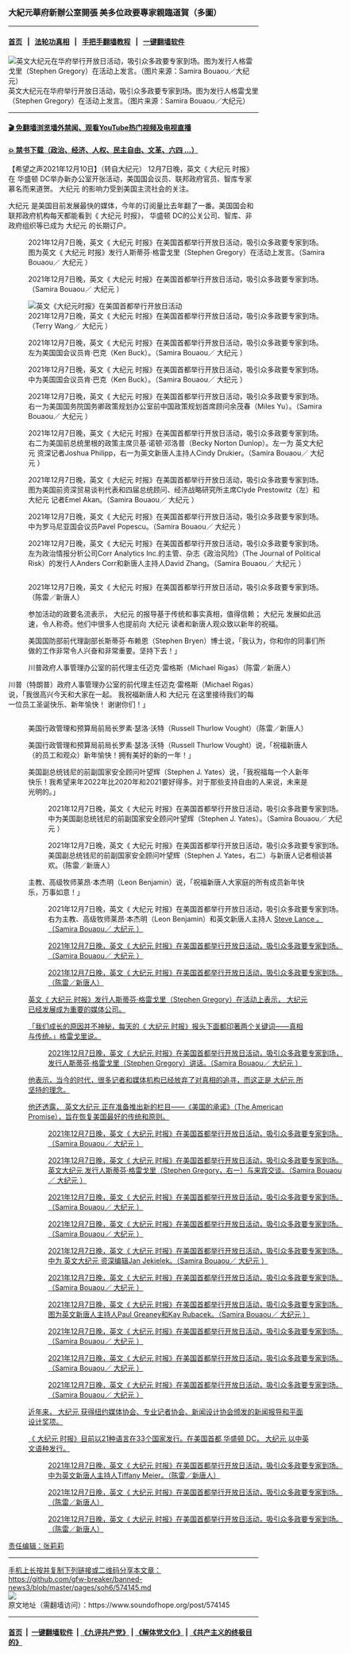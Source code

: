 ### 大紀元華府新辦公室開張 美多位政要專家親臨道賀（多圖）
------------------------

#### [首页](https://github.com/gfw-breaker/banned-news3/blob/master/README.md) &nbsp;&nbsp;|&nbsp;&nbsp; [法轮功真相](https://github.com/begood0513/basic/blob/master/README.md)  &nbsp;&nbsp;|&nbsp;&nbsp; [手把手翻墙教程](https://github.com/gfw-breaker/guides/wiki)  &nbsp;&nbsp;|&nbsp;&nbsp; [一键翻墙软件](https://github.com/gfw-breaker/nogfw/blob/master/README.md)  



<div><img alt="英文大纪元在华府举行开放日活动，吸引众多政要专家到场。图为发行人格雷戈里（Stephen Gregory）在活动上发言。（图片来源：Samira Bouaou／大纪元）" src="https://img.soundofhope.org/2021-12/id13429122-12072021-dsc00225-600x400-1639172947233.jpg"/>
<br/><figcaption class="caption">
 英文大纪元在华府举行开放日活动，吸引众多政要专家到场。图为发行人格雷戈里（Stephen Gregory）在活动上发言。（图片来源：Samira Bouaou／大纪元）
</figcaption></div><hr/>

#### [ 🎬  免翻墙浏览墙外禁闻、观看YouTube热门视频及电视直播](https://github.com/gfw-breaker/HelloWorld)

#### [ 💥  禁书下载（政治、经济、人权、民主自由、文革、六四 ...）](https://github.com/gfw-breaker/books/blob/master/README.md)

<div><div class="Content__Wrapper sc-1bvya0-0 grZQxZ">
 <p class="meta-top">
  <span class="meta">
   【希望之声2021年12月10日】（转自大纪元）
  </span>
  12月7日晚，英文《
  <ok href="/term/3069">
   大纪元
  </ok>
  时报》在
  <ok href="/term/5350">
   华盛顿
  </ok>
  DC举办新办公室开张活动，美国国会议员、联邦政府官员、智库专家慕名而来道贺。
  <ok href="/term/3069">
   大纪元
  </ok>
  的影响力受到美国主流社会的关注。
 </p>
 <p>
  <ok href="/term/3069">
   大纪元
  </ok>
  是美国目前发展最快的媒体，今年的订阅量比去年翻了一番。美国国会和联邦政府机构每天都能看到《
  <ok href="/term/3069">
   大纪元
  </ok>
  时报》，
  <ok href="/term/5350">
   华盛顿
  </ok>
  DC的公关公司、智库、非政府组织等已成为
  <ok href="/term/3069">
   大纪元
  </ok>
  的长期订户。
 </p>
 <figure aria-describedby="caption-attachment-13429161" class="wp-caption aligncenter" id="attachment_13429161" style="width:600px">
  <ok href="https://i.epochtimes.com/assets/uploads/2021/12/id13429161-12072021-DSC00233.jpg" target="_blank">
   <img alt="" class="size-medium_vertical wp-image-13429161" src="https://i.epochtimes.com/assets/uploads/2021/12/id13429161-12072021-DSC00233-600x400.jpg"/>
  </ok>
  <br/><figcaption class="wp-caption-text" id="caption-attachment-13429161">
   2021年12月7日晚，英文《
   <ok href="/term/3069">
    大纪元
   </ok>
   时报》在美国首都举行开放日活动，吸引众多政要专家到场。图为英文《
   <ok href="/term/3069">
    大纪元
   </ok>
   时报》发行人斯蒂芬‧格雷戈里（Stephen Gregory）在活动上发言。（Samira Bouaou／
   <ok href="/term/3069">
    大纪元
   </ok>
   ）
  </figcaption>
 </figure>
 <figure aria-describedby="caption-attachment-13429125" class="wp-caption aligncenter" id="attachment_13429125" style="width:600px">
  <ok href="https://i.epochtimes.com/assets/uploads/2021/12/id13429125-12072021-DSC00255.jpg" target="_blank">
   <img alt="" class="size-large wp-image-13429125" src="https://i.epochtimes.com/assets/uploads/2021/12/id13429125-12072021-DSC00255-600x388.jpg"/>
  </ok>
  <br/><figcaption class="wp-caption-text" id="caption-attachment-13429125">
   2021年12月7日晚，英文《
   <ok href="/term/3069">
    大纪元
   </ok>
   时报》在美国首都举行开放日活动，吸引众多政要专家到场。（Samira Bouaou／
   <ok href="/term/3069">
    大纪元
   </ok>
   ）
  </figcaption>
 </figure>
 <figure aria-describedby="caption-attachment-13427704" class="wp-caption aligncenter" id="attachment_13427704" style="width:600px">
  <ok href="https://i.epochtimes.com/assets/uploads/2021/12/id13427704-ttl7dayjXw_2f05223daeecafaa_1.jpg" target="_blank">
   <img alt="英文《大纪元时报》在美国首都举行开放日活动" class="size-large wp-image-13427704" src="https://i.epochtimes.com/assets/uploads/2021/12/id13427704-ttl7dayjXw_2f05223daeecafaa_1-600x342.jpg"/>
  </ok>
  <br/><figcaption class="wp-caption-text" id="caption-attachment-13427704">
   2021年12月7日晚，英文《
   <ok href="/term/3069">
    大纪元
   </ok>
   时报》在美国首都举行开放日活动，吸引众多政要专家到场。（Terry Wang／
   <ok href="/term/3069">
    大纪元
   </ok>
   ）
  </figcaption>
 </figure>
 <figure aria-describedby="caption-attachment-13429108" class="wp-caption aligncenter" id="attachment_13429108" style="width:600px">
  <ok href="https://i.epochtimes.com/assets/uploads/2021/12/id13429108-12072021-DSC00183.jpg" target="_blank">
   <img alt="" class="size-medium_vertical wp-image-13429108" src="https://i.epochtimes.com/assets/uploads/2021/12/id13429108-12072021-DSC00183-600x400.jpg"/>
  </ok>
  <br/><figcaption class="wp-caption-text" id="caption-attachment-13429108">
   2021年12月7日晚，英文《
   <ok href="/term/3069">
    大纪元
   </ok>
   时报》在美国首都举行开放日活动，吸引众多政要专家到场。左为美国国会议员肯‧巴克（Ken Buck）。（Samira Bouaou／
   <ok href="/term/3069">
    大纪元
   </ok>
   ）
  </figcaption>
 </figure>
 <figure aria-describedby="caption-attachment-13429110" class="wp-caption aligncenter" id="attachment_13429110" style="width:600px">
  <ok href="https://i.epochtimes.com/assets/uploads/2021/12/id13429110-12072021-DSC00189.jpg" target="_blank">
   <img alt="" class="size-medium_vertical wp-image-13429110" src="https://i.epochtimes.com/assets/uploads/2021/12/id13429110-12072021-DSC00189-600x400.jpg"/>
  </ok>
  <br/><figcaption class="wp-caption-text" id="caption-attachment-13429110">
   2021年12月7日晚，英文《
   <ok href="/term/3069">
    大纪元
   </ok>
   时报》在美国首都举行开放日活动，吸引众多政要专家到场。中为美国国会议员肯‧巴克（Ken Buck）。（Samira Bouaou／
   <ok href="/term/3069">
    大纪元
   </ok>
   ）
  </figcaption>
 </figure>
 <figure aria-describedby="caption-attachment-13429153" class="wp-caption aligncenter" id="attachment_13429153" style="width:600px">
  <ok href="https://i.epochtimes.com/assets/uploads/2021/12/id13429153-12072021-DSC00480.jpg" target="_blank">
   <img alt="" class="size-medium_vertical wp-image-13429153" src="https://i.epochtimes.com/assets/uploads/2021/12/id13429153-12072021-DSC00480-600x400.jpg"/>
  </ok>
  <br/><figcaption class="wp-caption-text" id="caption-attachment-13429153">
   2021年12月7日晚，英文《
   <ok href="/term/3069">
    大纪元
   </ok>
   时报》在美国首都举行开放日活动，吸引众多政要专家到场。右一为美国国务院国务卿政策规划办公室前中国政策规划首席顾问余茂春（Miles Yu）。（Samira Bouaou／
   <ok href="/term/3069">
    大纪元
   </ok>
   ）
  </figcaption>
 </figure>
 <figure aria-describedby="caption-attachment-13429085" class="wp-caption aligncenter" id="attachment_13429085" style="width:600px">
  <ok href="https://i.epochtimes.com/assets/uploads/2021/12/id13429085-Copy-of-0-12072021-DSC00072-1.jpg" target="_blank">
   <img alt="" class="size-medium_vertical wp-image-13429085" src="https://i.epochtimes.com/assets/uploads/2021/12/id13429085-Copy-of-0-12072021-DSC00072-1-600x400.jpg"/>
  </ok>
  <br/><figcaption class="wp-caption-text" id="caption-attachment-13429085">
   2021年12月7日晚，英文《
   <ok href="/term/3069">
    大纪元
   </ok>
   时报》在美国首都举行开放日活动，吸引众多政要专家到场。右二为美国前总统里根的政策主席贝基‧诺顿‧邓洛普（Becky Norton Dunlop）。左一为
   <ok href="/term/98203">
    英文大纪元
   </ok>
   资深记者Joshua Philipp，右一为英文新唐人主持人Cindy Drukier。（Samira Bouaou／
   <ok href="/term/3069">
    大纪元
   </ok>
   ）
  </figcaption>
 </figure>
 <figure aria-describedby="caption-attachment-13429146" class="wp-caption aligncenter" id="attachment_13429146" style="width:600px">
  <ok href="https://i.epochtimes.com/assets/uploads/2021/12/id13429146-12072021-DSC00364.jpg" target="_blank">
   <img alt="" class="size-medium_vertical wp-image-13429146" src="https://i.epochtimes.com/assets/uploads/2021/12/id13429146-12072021-DSC00364-600x400.jpg"/>
  </ok>
  <br/><figcaption class="wp-caption-text" id="caption-attachment-13429146">
   2021年12月7日晚，英文《
   <ok href="/term/3069">
    大纪元
   </ok>
   时报》在美国首都举行开放日活动，吸引众多政要专家到场。图为美国前资深贸易谈判代表和四届总统顾问、经济战略研究所主席Clyde Prestowitz（左）和
   <ok href="/term/3069">
    大纪元
   </ok>
   记者Emel Akan。（Samira Bouaou／
   <ok href="/term/3069">
    大纪元
   </ok>
   ）
  </figcaption>
 </figure>
 <figure aria-describedby="caption-attachment-13429148" class="wp-caption aligncenter" id="attachment_13429148" style="width:600px">
  <ok href="https://i.epochtimes.com/assets/uploads/2021/12/id13429148-12072021-DSC00391.jpg" target="_blank">
   <img alt="" class="size-medium_vertical wp-image-13429148" src="https://i.epochtimes.com/assets/uploads/2021/12/id13429148-12072021-DSC00391-600x400.jpg"/>
  </ok>
  <br/><figcaption class="wp-caption-text" id="caption-attachment-13429148">
   2021年12月7日晚，英文《
   <ok href="/term/3069">
    大纪元
   </ok>
   时报》在美国首都举行开放日活动，吸引众多政要专家到场。中为罗马尼亚国会议员Pavel Popescu。（Samira Bouaou／
   <ok href="/term/3069">
    大纪元
   </ok>
   ）
  </figcaption>
 </figure>
 <figure aria-describedby="caption-attachment-13429120" class="wp-caption aligncenter" id="attachment_13429120" style="width:600px">
  <ok href="https://i.epochtimes.com/assets/uploads/2021/12/id13429120-12072021-DSC00222.jpg" target="_blank">
   <img alt="" class="size-medium_vertical wp-image-13429120" src="https://i.epochtimes.com/assets/uploads/2021/12/id13429120-12072021-DSC00222-600x400.jpg"/>
  </ok>
  <br/><figcaption class="wp-caption-text" id="caption-attachment-13429120">
   2021年12月7日晚，英文《
   <ok href="/term/3069">
    大纪元
   </ok>
   时报》在美国首都举行开放日活动，吸引众多政要专家到场。左为政治情报分析公司Corr Analytics Inc.的主管、杂志《政治风险》（The Journal of Political Risk）的发行人Anders Corr和新唐人主持人David Zhang。（Samira Bouaou／
   <ok href="/term/3069">
    大纪元
   </ok>
   ）
  </figcaption>
 </figure>
 <figure aria-describedby="caption-attachment-13429202" class="wp-caption aligncenter" id="attachment_13429202" style="width:600px">
  <ok href="https://i.epochtimes.com/assets/uploads/2021/12/id13429202-DSC00474.jpg" target="_blank">
   <img alt="" class="size-medium_vertical wp-image-13429202" src="https://i.epochtimes.com/assets/uploads/2021/12/id13429202-DSC00474-600x400.jpg"/>
  </ok>
  <br/><figcaption class="wp-caption-text" id="caption-attachment-13429202">
   <p>
    2021年12月7日晚，英文《
    <ok href="/term/3069">
     大纪元
    </ok>
    时报》在美国首都举行开放日活动，吸引众多政要专家到场。（陈雷／新唐人）
   </p>
   <p>
    参加活动的政要名流表示，
    <ok href="/term/3069">
     大纪元
    </ok>
    的报导基于传统和事实真相，值得信赖；
    <ok href="/term/3069">
     大纪元
    </ok>
    发展如此迅速，令人称奇。他们中很多人也提前向
    <ok href="/term/3069">
     大纪元
    </ok>
    读者和新唐人观众致以新年的祝福。
   </p>
   <p>
    美国国防部前代理副部长斯蒂芬‧布赖恩（Stephen Bryen）博士说，「我认为，你和你的同事们所做的工作非常令人兴奋和非常重要。坚持下去！」
   </p>
  </figcaption>
 </figure>
 <figure aria-describedby="caption-attachment-13429257" class="wp-caption aligncenter" id="attachment_13429257" style="width:577px">
  <ok href="https://i.epochtimes.com/assets/uploads/2021/12/id13429257-Screen-Shot-2021-12-10-at-5.58.25-AM.png" target="_blank">
   <img alt="" class="size-medium_vertical wp-image-13429257" src="https://i.epochtimes.com/assets/uploads/2021/12/id13429257-Screen-Shot-2021-12-10-at-5.58.25-AM-577x400.png"/>
  </ok>
  <br/><figcaption class="wp-caption-text" id="caption-attachment-13429257">
   川普政府人事管理办公室的前代理主任迈克‧雷格斯（Michael Rigas）（陈雷／新唐人）
  </figcaption>
 </figure>
 <p>
  川普（特朗普）政府人事管理办公室的前代理主任迈克‧雷格斯（Michael Rigas）说，「我很高兴今天和大家在一起。 我祝福新唐人和
  <ok href="/term/3069">
   大纪元
  </ok>
  在这里接待我们的每一位员工圣诞快乐、新年愉快！ 谢谢你们！」
 </p>
 <figure aria-describedby="caption-attachment-13429243" class="wp-caption aligncenter" id="attachment_13429243" style="width:566px">
  <ok href="https://i.epochtimes.com/assets/uploads/2021/12/id13429243-Screen-Shot-2021-12-10-at-5.42.17-AM.png" target="_blank">
   <img alt="" class="size-medium_vertical wp-image-13429243" src="https://i.epochtimes.com/assets/uploads/2021/12/id13429243-Screen-Shot-2021-12-10-at-5.42.17-AM-566x400.png"/>
  </ok>
  <br/><figcaption class="wp-caption-text" id="caption-attachment-13429243">
   <p>
    美国行政管理和预算局前局长罗素‧瑟洛‧沃特（Russell Thurlow Vought）（陈雷／新唐人）
   </p>
   <p>
    美国行政管理和预算局前局长罗素‧瑟洛‧沃特（Russell Thurlow Vought）说，「祝福新唐人（的员工和观众）新年愉快！拥有美好的新的一年！」
   </p>
   <p>
    美国副总统钱尼的前副国家安全顾问叶望辉（Stephen J. Yates）说，「我祝福每一个人新年快乐！我希望来年2022年比2020年和2021要好得多。对于那些支持自由的人来说，未来是光明的。」
   </p>
   <figure aria-describedby="caption-attachment-13429145" class="wp-caption aligncenter" id="attachment_13429145" style="width:600px">
    <ok href="https://i.epochtimes.com/assets/uploads/2021/12/id13429145-12072021-DSC00354.jpg" target="_blank">
     <img alt="" class="size-medium_vertical wp-image-13429145" src="https://i.epochtimes.com/assets/uploads/2021/12/id13429145-12072021-DSC00354-600x400.jpg"/>
    </ok>
    <br/><figcaption class="wp-caption-text" id="caption-attachment-13429145">
     2021年12月7日晚，英文《
     <ok href="/term/3069">
      大纪元
     </ok>
     时报》在美国首都举行开放日活动，吸引众多政要专家到场。中为美国副总统钱尼的前副国家安全顾问叶望辉（Stephen J. Yates）。（Samira Bouaou／
     <ok href="/term/3069">
      大纪元
     </ok>
     ）
    </figcaption>
   </figure>
   <figure aria-describedby="caption-attachment-13429204" class="wp-caption aligncenter" id="attachment_13429204" style="width:600px">
    <ok href="https://i.epochtimes.com/assets/uploads/2021/12/id13429204-DSC00487.jpg" target="_blank">
     <img alt="" class="size-medium_vertical wp-image-13429204" src="https://i.epochtimes.com/assets/uploads/2021/12/id13429204-DSC00487-600x400.jpg"/>
    </ok>
    <br/><figcaption class="wp-caption-text" id="caption-attachment-13429204">
     2021年12月7日晚，英文《
     <ok href="/term/3069">
      大纪元
     </ok>
     时报》在美国首都举行开放日活动，吸引众多政要专家到场。美国副总统钱尼的前副国家安全顾问叶望辉（Stephen J. Yates，右二）与新唐人记者相谈甚欢。（陈雷／新唐人）
    </figcaption>
   </figure>
   <p>
    主教、高级牧师莱昂‧本杰明（Leon Benjamin）说，「祝福新唐人大家庭的所有成员新年快乐，万事如意！」
   </p>
   <figure aria-describedby="caption-attachment-13429149" class="wp-caption aligncenter" id="attachment_13429149" style="width:600px">
    <ok href="https://i.epochtimes.com/assets/uploads/2021/12/id13429149-12072021-DSC00424.jpg" target="_blank">
     <img alt="" class="size-medium_vertical wp-image-13429149" src="https://i.epochtimes.com/assets/uploads/2021/12/id13429149-12072021-DSC00424-600x400.jpg"/>
    </ok>
    <br/><figcaption class="wp-caption-text" id="caption-attachment-13429149">
     2021年12月7日晚，英文《
     <ok href="/term/3069">
      大纪元
     </ok>
     时报》在美国首都举行开放日活动，吸引众多政要专家到场。右为主教、高级牧师莱昂‧本杰明（Leon Benjamin）和英文新唐人主持人
     <a data-ved="2ahUKEwil2O60rtn0AhXalIkEHdwRBqcQFnoECAIQAQ" href="https://mb.ntd.com/author/steve-lance">
      Steve Lance
     </ok>
     。（Samira Bouaou／
     <ok href="/term/3069">
      大纪元
     </ok>
     ）
    </figcaption>
   </figure>
   <figure aria-describedby="caption-attachment-13429157" class="wp-caption aligncenter" id="attachment_13429157" style="width:598px">
    <ok href="https://i.epochtimes.com/assets/uploads/2021/12/id13429157-12072021-DSC00488.jpg" target="_blank">
     <img alt="" class="size-medium_vertical wp-image-13429157" src="https://i.epochtimes.com/assets/uploads/2021/12/id13429157-12072021-DSC00488-598x400.jpg"/>
    </ok>
    <br/><figcaption class="wp-caption-text" id="caption-attachment-13429157">
     2021年12月7日晚，英文《
     <ok href="/term/3069">
      大纪元
     </ok>
     时报》在美国首都举行开放日活动，吸引众多政要专家到场。（Samira Bouaou／
     <ok href="/term/3069">
      大纪元
     </ok>
     ）
    </figcaption>
   </figure>
   <figure aria-describedby="caption-attachment-13429206" class="wp-caption aligncenter" id="attachment_13429206" style="width:600px">
    <ok href="https://i.epochtimes.com/assets/uploads/2021/12/id13429206-DSC00594.jpg" target="_blank">
     <img alt="" class="size-medium_vertical wp-image-13429206" src="https://i.epochtimes.com/assets/uploads/2021/12/id13429206-DSC00594-600x400.jpg"/>
    </ok>
    <br/><figcaption class="wp-caption-text" id="caption-attachment-13429206">
     2021年12月7日晚，英文《
     <ok href="/term/3069">
      大纪元
     </ok>
     时报》在美国首都举行开放日活动，吸引众多政要专家到场。（陈雷／新唐人）
    </figcaption>
   </figure>
   <p>
    英文《
    <ok href="/term/3069">
     大纪元
    </ok>
    时报》发行人斯蒂芬‧格雷戈里（Stephen Gregory）在活动上表示，
    <ok href="/term/3069">
     大纪元
    </ok>
    已经发展成为重要的媒体公司。
   </p>
   <p>
    「我们成长的原因并不神秘，每天的《
    <ok href="/term/3069">
     大纪元
    </ok>
    时报》报头下面都印著两个关键词——真相与传统。」格雷戈里说。
   </p>
   <figure aria-describedby="caption-attachment-13429123" class="wp-caption aligncenter" id="attachment_13429123" style="width:599px">
    <ok href="https://i.epochtimes.com/assets/uploads/2021/12/id13429123-12072021-DSC00245.jpg" target="_blank">
     <img alt="" class="size-medium_vertical wp-image-13429123" src="https://i.epochtimes.com/assets/uploads/2021/12/id13429123-12072021-DSC00245-599x400.jpg"/>
    </ok>
    <br/><figcaption class="wp-caption-text" id="caption-attachment-13429123">
     2021年12月7日晚，英文《
     <ok href="/term/3069">
      大纪元
     </ok>
     时报》在美国首都举行开放日活动，吸引众多政要专家到场，发行人斯蒂芬‧格雷戈里（Stephen Gregory）讲话。（Samira Bouaou／
     <ok href="/term/3069">
      大纪元
     </ok>
     ）
    </figcaption>
   </figure>
   <p>
    他表示，当今的时代，很多记者和媒体机构已经放弃了对真相的追寻，而这正是
    <ok href="/term/3069">
     大纪元
    </ok>
    所坚持的理念。
   </p>
   <p>
    他还透露，
    <ok href="/term/98203">
     英文大纪元
    </ok>
    正在准备推出新的栏目——《美国的承诺》（The American Promise），旨在恢复美国最好的传统和原则。
   </p>
   <figure aria-describedby="caption-attachment-13429134" class="wp-caption aligncenter" id="attachment_13429134" style="width:600px">
    <ok href="https://i.epochtimes.com/assets/uploads/2021/12/id13429134-12072021-DSC00274.jpg" target="_blank">
     <img alt="" class="size-large wp-image-13429134" src="https://i.epochtimes.com/assets/uploads/2021/12/id13429134-12072021-DSC00274-600x400.jpg"/>
    </ok>
    <br/><figcaption class="wp-caption-text" id="caption-attachment-13429134">
     2021年12月7日晚，英文《
     <ok href="/term/3069">
      大纪元
     </ok>
     时报》在美国首都举行开放日活动，吸引众多政要专家到场。（Samira Bouaou／
     <ok href="/term/3069">
      大纪元
     </ok>
     ）
    </figcaption>
   </figure>
   <figure aria-describedby="caption-attachment-13429106" class="wp-caption aligncenter" id="attachment_13429106" style="width:600px">
    <ok href="https://i.epochtimes.com/assets/uploads/2021/12/id13429106-12072021-DSC00153.jpg" target="_blank">
     <img alt="" class="size-medium_vertical wp-image-13429106" src="https://i.epochtimes.com/assets/uploads/2021/12/id13429106-12072021-DSC00153-600x400.jpg"/>
    </ok>
    <br/><figcaption class="wp-caption-text" id="caption-attachment-13429106">
     2021年12月7日晚，英文《
     <ok href="/term/3069">
      大纪元
     </ok>
     时报》在美国首都举行开放日活动，吸引众多政要专家到场。
     <ok href="/term/98203">
      英文大纪元
     </ok>
     发行人斯蒂芬‧格雷戈里（Stephen Gregory，右一）与来宾交谈。（Samira Bouaou／
     <ok href="/term/3069">
      大纪元
     </ok>
     ）
    </figcaption>
   </figure>
   <figure aria-describedby="caption-attachment-13429112" class="wp-caption aligncenter" id="attachment_13429112" style="width:600px">
    <ok href="https://i.epochtimes.com/assets/uploads/2021/12/id13429112-12072021-DSC00200.jpg" target="_blank">
     <img alt="" class="size-medium_vertical wp-image-13429112" src="https://i.epochtimes.com/assets/uploads/2021/12/id13429112-12072021-DSC00200-600x400.jpg"/>
    </ok>
    <br/><figcaption class="wp-caption-text" id="caption-attachment-13429112">
     2021年12月7日晚，英文《
     <ok href="/term/3069">
      大纪元
     </ok>
     时报》在美国首都举行开放日活动，吸引众多政要专家到场。（Samira Bouaou／
     <ok href="/term/3069">
      大纪元
     </ok>
     ）
    </figcaption>
   </figure>
   <figure aria-describedby="caption-attachment-13429142" class="wp-caption aligncenter" id="attachment_13429142" style="width:600px">
    <ok href="https://i.epochtimes.com/assets/uploads/2021/12/id13429142-12072021-DSC00296.jpg" target="_blank">
     <img alt="" class="size-medium_vertical wp-image-13429142" src="https://i.epochtimes.com/assets/uploads/2021/12/id13429142-12072021-DSC00296-600x400.jpg"/>
    </ok>
    <br/><figcaption class="wp-caption-text" id="caption-attachment-13429142">
     2021年12月7日晚，英文《
     <ok href="/term/3069">
      大纪元
     </ok>
     时报》在美国首都举行开放日活动，吸引众多政要专家到场。（Samira Bouaou／
     <ok href="/term/3069">
      大纪元
     </ok>
     ）
    </figcaption>
   </figure>
   <figure aria-describedby="caption-attachment-13429100" class="wp-caption aligncenter" id="attachment_13429100" style="width:600px">
    <ok href="https://i.epochtimes.com/assets/uploads/2021/12/id13429100-12072021-DSC00125.jpg" target="_blank">
     <img alt="" class="size-medium_vertical wp-image-13429100" src="https://i.epochtimes.com/assets/uploads/2021/12/id13429100-12072021-DSC00125-600x400.jpg"/>
    </ok>
    <br/><figcaption class="wp-caption-text" id="caption-attachment-13429100">
     2021年12月7日晚，英文《
     <ok href="/term/3069">
      大纪元
     </ok>
     时报》在美国首都举行开放日活动，吸引众多政要专家到场。中为
     <ok href="/term/98203">
      英文大纪元
     </ok>
     资深编辑Jan Jekielek。（Samira Bouaou／
     <ok href="/term/3069">
      大纪元
     </ok>
     ）
    </figcaption>
   </figure>
   <figure aria-describedby="caption-attachment-13429103" class="wp-caption aligncenter" id="attachment_13429103" style="width:600px">
    <ok href="https://i.epochtimes.com/assets/uploads/2021/12/id13429103-12072021-DSC00127.jpg" target="_blank">
     <img alt="" class="size-medium_vertical wp-image-13429103" src="https://i.epochtimes.com/assets/uploads/2021/12/id13429103-12072021-DSC00127-600x400.jpg"/>
    </ok>
    <br/><figcaption class="wp-caption-text" id="caption-attachment-13429103">
     2021年12月7日晚，英文《
     <ok href="/term/3069">
      大纪元
     </ok>
     时报》在美国首都举行开放日活动，吸引众多政要专家到场。（Samira Bouaou／
     <ok href="/term/3069">
      大纪元
     </ok>
     ）
    </figcaption>
   </figure>
   <figure aria-describedby="caption-attachment-13429143" class="wp-caption aligncenter" id="attachment_13429143" style="width:600px">
    <ok href="https://i.epochtimes.com/assets/uploads/2021/12/id13429143-12072021-DSC00308.jpg" target="_blank">
     <img alt="" class="size-medium_vertical wp-image-13429143" src="https://i.epochtimes.com/assets/uploads/2021/12/id13429143-12072021-DSC00308-600x400.jpg"/>
    </ok>
    <br/><figcaption class="wp-caption-text" id="caption-attachment-13429143">
     2021年12月7日晚，英文《
     <ok href="/term/3069">
      大纪元
     </ok>
     时报》在美国首都举行开放日活动，吸引众多政要专家到场。图为英文新唐人主持人Paul Greaney和Kay Rubacek。（Samira Bouaou／
     <ok href="/term/3069">
      大纪元
     </ok>
     ）
    </figcaption>
   </figure>
   <figure aria-describedby="caption-attachment-13429150" class="wp-caption aligncenter" id="attachment_13429150" style="width:600px">
    <ok href="https://i.epochtimes.com/assets/uploads/2021/12/id13429150-12072021-DSC00453.jpg" target="_blank">
     <img alt="" class="size-medium_vertical wp-image-13429150" src="https://i.epochtimes.com/assets/uploads/2021/12/id13429150-12072021-DSC00453-600x400.jpg"/>
    </ok>
    <br/><figcaption class="wp-caption-text" id="caption-attachment-13429150">
     2021年12月7日晚，英文《
     <ok href="/term/3069">
      大纪元
     </ok>
     时报》在美国首都举行开放日活动，吸引众多政要专家到场。（Samira Bouaou／
     <ok href="/term/3069">
      大纪元
     </ok>
     ）
    </figcaption>
   </figure>
   <figure aria-describedby="caption-attachment-13429152" class="wp-caption aligncenter" id="attachment_13429152" style="width:600px">
    <ok href="https://i.epochtimes.com/assets/uploads/2021/12/id13429152-12072021-DSC00474.jpg" target="_blank">
     <img alt="" class="size-medium_vertical wp-image-13429152" src="https://i.epochtimes.com/assets/uploads/2021/12/id13429152-12072021-DSC00474-600x400.jpg"/>
    </ok>
    <br/><figcaption class="wp-caption-text" id="caption-attachment-13429152">
     2021年12月7日晚，英文《
     <ok href="/term/3069">
      大纪元
     </ok>
     时报》在美国首都举行开放日活动，吸引众多政要专家到场。（Samira Bouaou／
     <ok href="/term/3069">
      大纪元
     </ok>
     ）
    </figcaption>
   </figure>
   <figure aria-describedby="caption-attachment-13429155" class="wp-caption aligncenter" id="attachment_13429155" style="width:600px">
    <ok href="https://i.epochtimes.com/assets/uploads/2021/12/id13429155-12072021-DSC00487.jpg" target="_blank">
     <img alt="" class="size-medium_vertical wp-image-13429155" src="https://i.epochtimes.com/assets/uploads/2021/12/id13429155-12072021-DSC00487-600x400.jpg"/>
    </ok>
    <br/><figcaption class="wp-caption-text" id="caption-attachment-13429155">
     2021年12月7日晚，英文《
     <ok href="/term/3069">
      大纪元
     </ok>
     时报》在美国首都举行开放日活动，吸引众多政要专家到场。（Samira Bouaou／
     <ok href="/term/3069">
      大纪元
     </ok>
     ）
    </figcaption>
   </figure>
   <p>
    近年来，
    <ok href="/term/3069">
     大纪元
    </ok>
    获得纽约媒体协会、专业记者协会、新闻设计协会颁发的新闻报导和平面设计奖项。
   </p>
   <p>
    《
    <ok href="/term/3069">
     大纪元
    </ok>
    时报》目前以21种语言在33个国家发行。在美国首都
    <ok href="/term/5350">
     华盛顿
    </ok>
    DC，
    <ok href="/term/3069">
     大纪元
    </ok>
    以中英文语种发行。
   </p>
   <figure aria-describedby="caption-attachment-13429198" class="wp-caption aligncenter" id="attachment_13429198" style="width:600px">
    <ok href="https://i.epochtimes.com/assets/uploads/2021/12/id13429198-DSC00353.jpg" target="_blank">
     <img alt="" class="size-medium_vertical wp-image-13429198" src="https://i.epochtimes.com/assets/uploads/2021/12/id13429198-DSC00353-600x400.jpg"/>
    </ok>
    <br/><figcaption class="wp-caption-text" id="caption-attachment-13429198">
     2021年12月7日晚，英文《
     <ok href="/term/3069">
      大纪元
     </ok>
     时报》在美国首都举行开放日活动，吸引众多政要专家到场。中为英文新唐人主持人Tiffany Meier。（陈雷／新唐人）
    </figcaption>
   </figure>
   <figure aria-describedby="caption-attachment-13429199" class="wp-caption aligncenter" id="attachment_13429199" style="width:600px">
    <ok href="https://i.epochtimes.com/assets/uploads/2021/12/id13429199-DSC00419.jpg" target="_blank">
     <img alt="" class="size-medium_vertical wp-image-13429199" src="https://i.epochtimes.com/assets/uploads/2021/12/id13429199-DSC00419-600x400.jpg"/>
    </ok>
    <br/><figcaption class="wp-caption-text" id="caption-attachment-13429199">
     2021年12月7日晚，英文《
     <ok href="/term/3069">
      大纪元
     </ok>
     时报》在美国首都举行开放日活动，吸引众多政要专家到场。（陈雷／新唐人）
    </figcaption>
   </figure>
   <figure aria-describedby="caption-attachment-13429200" class="wp-caption aligncenter" id="attachment_13429200" style="width:600px">
    <ok href="https://i.epochtimes.com/assets/uploads/2021/12/id13429200-DSC00440.jpg" target="_blank">
     <img alt="" class="size-medium_vertical wp-image-13429200" src="https://i.epochtimes.com/assets/uploads/2021/12/id13429200-DSC00440-600x400.jpg"/>
    </ok>
    <br/><figcaption class="wp-caption-text" id="caption-attachment-13429200">
     2021年12月7日晚，英文《
     <ok href="/term/3069">
      大纪元
     </ok>
     时报》在美国首都举行开放日活动，吸引众多政要专家到场。（陈雷／新唐人）
    </figcaption>
   </figure>
  </figcaption>
 </figure>
 <p class="meta-btm">
  责任编辑：张莉莉
 </p>
</div>
</div>
<hr/>
手机上长按并复制下列链接或二维码分享本文章：<br/>
https://github.com/gfw-breaker/banned-news3/blob/master/pages/soh6/574145.md <br/>
<a href='https://github.com/gfw-breaker/banned-news3/blob/master/pages/soh6/574145.md'><img src='https://github.com/gfw-breaker/banned-news3/blob/master/pages/soh6/574145.md.png'/></a> <br/>
原文地址（需翻墙访问）：https://www.soundofhope.org/post/574145


------------------------
#### [首页](https://github.com/gfw-breaker/banned-news3/blob/master/README.md) &nbsp;|&nbsp; [一键翻墙软件](https://github.com/gfw-breaker/nogfw/blob/master/README.md) &nbsp;| [《九评共产党》](https://github.com/gfw-breaker/9ping.md/blob/master/README.md#九评之一评共产党是什么) | [《解体党文化》](https://github.com/gfw-breaker/jtdwh.md/blob/master/README.md) | [《共产主义的终极目的》](https://github.com/gfw-breaker/gczydzjmd.md/blob/master/README.md)


<img src='http://gfw-breaker.win/banned-news3/pages/soh6/574145.md' width='0px' height='0px'/>